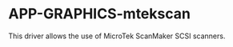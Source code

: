 APP-GRAPHICS-mtekscan
=====================

This driver allows the use of MicroTek ScanMaker SCSI scanners.
